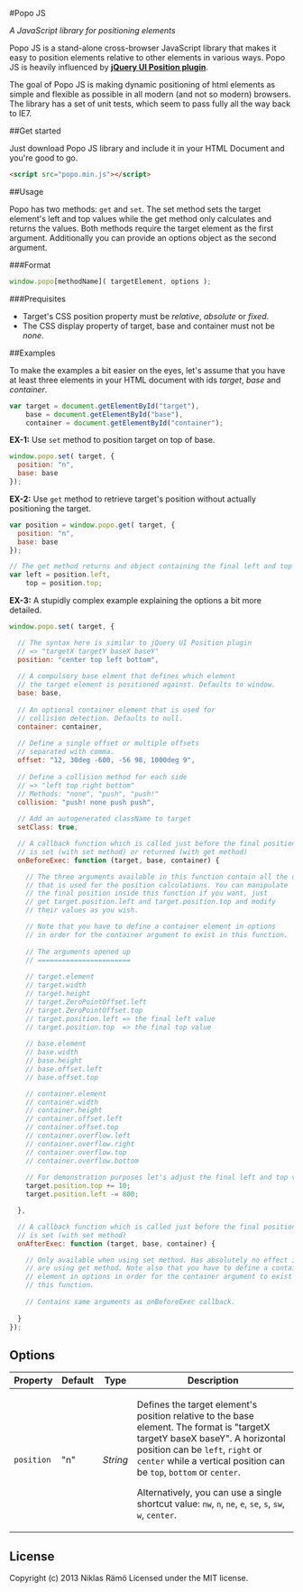 #Popo JS

*A JavaScript library for positioning elements*

Popo JS is a stand-alone cross-browser JavaScript library that makes it easy to position elements relative to other elements in various ways. Popo JS is heavily influenced by **[jQuery UI Position plugin](http://jqueryui.com/position/)**.

The goal of Popo JS is making dynamic positioning of html elements as simple and flexible as possible in all modern (and not so modern) browsers. The library has a set of unit tests, which seem to pass fully all the way back to IE7.

##Get started

Just download Popo JS library and include it in your HTML Document and you're good to go.

```html
<script src="popo.min.js"></script>
```

##Usage

Popo has two methods: <code>get</code> and <code>set</code>. The set method sets the target element's left and top values while the get method only calculates and returns the values. Both methods require the target element as the first argument. Additionally you can provide an options object as the second argument.

###Format

```javascript
window.popo[methodName]( targetElement, options );
```

###Prequisites

* Target's CSS position property must be *relative*, *absolute* or *fixed*.
* The CSS display property of target, base and container must not be *none*.

##Examples

To make the examples a bit easier on the eyes, let's assume that you have at least three elements in your HTML document with ids *target*, *base* and *container*.

```javascript
var target = document.getElementById("target"),
    base = document.getElementById("base"),
    container = document.getElementById("container");
```

__EX-1:__ Use <code>set</code> method to position target on top of base.

```javascript
window.popo.set( target, {
  position: "n",
  base: base
});
```

__EX-2:__ Use <code>get</code> method to retrieve target's position without actually positioning the target.

```javascript
var position = window.popo.get( target, {
  position: "n",
  base: base
});

// The get method returns and object containing the final left and top values
var left = position.left,
    top = position.top;
```

__EX-3:__ A stupidly complex example explaining the options a bit more detailed.

```javascript
window.popo.set( target, {

  // The syntax here is similar to jQuery UI Position plugin
  // => "targetX targetY baseX baseY"
  position: "center top left bottom",
  
  // A compulsory base elment that defines which element
  // the target element is positioned against. Defaults to window.
  base: base,
  
  // An optional container element that is used for
  // collision detection. Defaults to null.
  container: container,
  
  // Define a single offset or multiple offsets
  // separated with comma.
  offset: "12, 30deg -600, -56 98, 1000deg 9",
  
  // Define a collision method for each side
  // => "left top right bottom"
  // Methods: "none", "push", "push!"
  collision: "push! none push push",
  
  // Add an autogenerated className to target
  setClass: true,

  // A callback function which is called just before the final position
  // is set (with set method) or returned (with get method)
  onBeforeExec: function (target, base, container) {

    // The three arguments available in this function contain all the data
    // that is used for the position calculations. You can manipulate
    // the final position inside this function if you want, just
    // get target.position.left and target.position.top and modify
    // their values as you wish.

    // Note that you have to define a container element in options
    // in order for the container argument to exist in this function.
    
    // The arguments opened up
    // =======================
    
    // target.element
    // target.width
    // target.height
    // target.ZeroPointOffset.left
    // target.ZeroPointOffset.top
    // target.position.left => the final left value
    // target.position.top  => the final top value
    
    // base.element
    // base.width
    // base.height
    // base.offset.left
    // base.offset.top

    // container.element
    // container.width
    // container.height
    // container.offset.left
    // container.offset.top
    // container.overflow.left
    // container.overflow.right
    // container.overflow.top
    // container.overflow.bottom
    
    // For demonstration purposes let's adjust the final left and top values
    target.position.top += 10;
    target.position.left -= 800;

  },

  // A callback function which is called just before the final position
  // is set (with set method)
  onAfterExec: function (target, base, container) {

    // Only available when using set method. Has absolutely no effect if you
    // are using get method. Note also that you have to define a container 
    // element in options in order for the container argument to exist in 
    // this function.
    
    // Contains same arguments as onBeforeExec callback.
    
  }
});
```

## Options

Property | Default | Type | Description
--- | --- | --- | ---
`position` | "n" | *String* | <p>Defines the target element's position relative to the base element. The format is "targetX targetY baseX baseY". A horizontal position can be `left`, `right` or `center` while a vertical position can be `top`, `bottom` or `center`.</p><p>Alternatively, you can use a single shortcut value: `nw`, `n`, `ne`, `e`, `se`, `s`, `sw`, `w`, `center`.</p>


## License

Copyright (c) 2013 Niklas Rämö Licensed under the MIT license.

